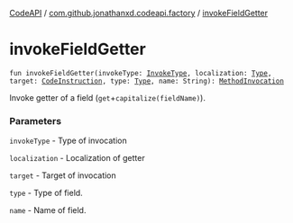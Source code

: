[CodeAPI](../index.md) / [com.github.jonathanxd.codeapi.factory](index.md) / [invokeFieldGetter](.)

# invokeFieldGetter

`fun invokeFieldGetter(invokeType: `[`InvokeType`](../com.github.jonathanxd.codeapi.base/-invoke-type/index.md)`, localization: `[`Type`](http://docs.oracle.com/javase/6/docs/api/java/lang/reflect/Type.html)`, target: `[`CodeInstruction`](../com.github.jonathanxd.codeapi/-code-instruction.md)`, type: `[`Type`](http://docs.oracle.com/javase/6/docs/api/java/lang/reflect/Type.html)`, name: String): `[`MethodInvocation`](../com.github.jonathanxd.codeapi.base/-method-invocation/index.md)

Invoke getter of a field (`get`+`capitalize(fieldName)`).

### Parameters

`invokeType` - Type of invocation

`localization` - Localization of getter

`target` - Target of invocation

`type` - Type of field.

`name` - Name of field.